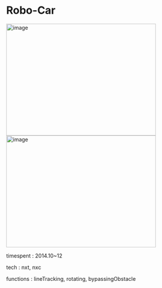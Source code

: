 # Robo-Car

<img width="400" height="300" alt="image" src="https://user-images.githubusercontent.com/26247241/190324353-ff9af548-5110-4628-a61c-98382a98f2b9.png"> <img width="400" height="300" alt="image" src=https://user-images.githubusercontent.com/26247241/190326489-356ad214-e691-4b3c-91bc-7ad8112b15e2.png>

timespent : 2014.10~12


tech : nxt, nxc


functions : lineTracking, rotating, bypassingObstacle



